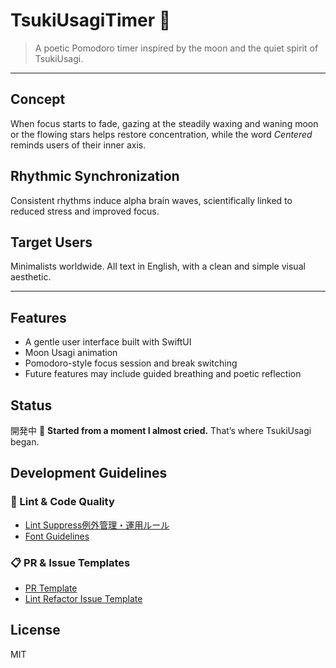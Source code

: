# TsukiUsagiTimer 🐇

> A poetic Pomodoro timer inspired by the moon and the quiet spirit of TsukiUsagi.

---

## Concept

When focus starts to fade, gazing at the steadily waxing and waning moon or the flowing stars helps restore concentration, while the word *Centered* reminds users of their inner axis.

## Rhythmic Synchronization

Consistent rhythms induce alpha brain waves, scientifically linked to reduced stress and improved focus.

## Target Users

Minimalists worldwide.
All text in English, with a clean and simple visual aesthetic.

---

## Features

- A gentle user interface built with SwiftUI
- Moon Usagi animation
- Pomodoro-style focus session and break switching
- Future features may include guided breathing and poetic reflection

## Status

開発中 🌱
**Started from a moment I almost cried.** That’s where TsukiUsagi began.

## Development Guidelines

### 🔧 Lint & Code Quality
- [Lint Suppress例外管理・運用ルール](./docs/lint_exceptions.md)
- [Font Guidelines](./docs/font_guidelines.md)

### 📋 PR & Issue Templates
- [PR Template](.github/PULL_REQUEST_TEMPLATE.md)
- [Lint Refactor Issue Template](.github/ISSUE_TEMPLATE/lint_refactor.md)

## License

MIT
